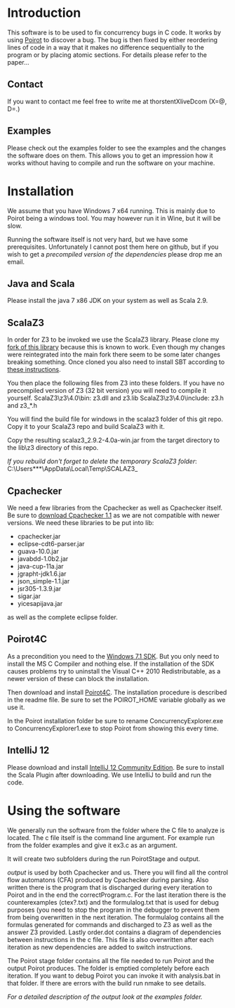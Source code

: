 Introduction
============

This software is to be used to fix concurrency bugs in C code. It works by using [Poirot](http://research.microsoft.com/en-us/projects/poirot/) to discover a bug. The bug is then fixed by either reordering lines of code in a way that it makes no difference sequentially to the program or by placing atomic sections. For details please refer to the paper...

Contact
-------

If you want to contact me feel free to write me at
thorstentXliveDcom (X=@, D=.)

Examples
--------

Please check out the examples folder to see the examples and the changes the software does on them. This allows you to get an impression how it works without having to compile and run the software on your machine.

Installation
============

We assume that you have Windows 7 x64 running. This is mainly due to Poirot being a windows tool. You may however run it in Wine, but it will be slow.

Running the software itself is not very hard, but we have some prerequisites. Unfortunately I cannot post them here on github, but if you wish to get a *precompiled version of the dependencies* please drop me an email.

Java and Scala
--------------

Please install the java 7 x86 JDK on your system as well as Scala 2.9.

ScalaZ3
-------

In order for Z3 to be invoked we use the ScalaZ3 library. Please clone my [fork of this library](https://github.com/thorstent/ScalaZ3) because this is known to work. Even though my changes were reintegrated into the main fork there seem to be some later changes breaking something. Once cloned you also need to install SBT according to [these instructions](http://simple-build-tool.googlecode.com/files/sbt-launch-0.7.7.jar).

You then place the following files from Z3 into these folders. If you have no precompiled version of Z3 (32 bit version) you will need to compile it yourself.
ScalaZ3\z3\4.0\bin: z3.dll and z3.lib
ScalaZ3\z3\4.0\include: z3.h and z3_*.h

You will find the build file for windows in the scalaz3 folder of this git repo. Copy it to your ScalaZ3 repo and build ScalaZ3 with it.

Copy the resulting scalaz3_2.9.2-4.0a-win.jar from the target directory to the lib\z3 directory of this repo.

*If you rebuild don't forget to delete the temporary ScalaZ3 folder*: C:\Users\***\AppData\Local\Temp\SCALAZ3_

Cpachecker
----------

We need a few libraries from the Cpachecker as well as Cpachecker itself. Be sure to [download Cpachecker 1.1](http://cpachecker.sosy-lab.org/#download) as we are not compatible with newer versions. We need these libraries to be put into lib:
* cpachecker.jar
* eclipse-cdt6-parser.jar
* guava-10.0.jar
* javabdd-1.0b2.jar
* java-cup-11a.jar
* jgrapht-jdk1.6.jar
* json_simple-1.1.jar
* jsr305-1.3.9.jar
* sigar.jar
* yicesapijava.jar

as well as the complete eclipse folder.

Poirot4C
--------

As a precondition you need to the [Windows 7.1 SDK](http://www.microsoft.com/en-us/download/details.aspx?id=8279). But you only need to install the MS C Compiler and nothing else. If the installation of the SDK causes problems try to uninstall the Visual C++ 2010 Redistributable, as a newer version of these can block the installation.

Then download and install [Poirot4C](http://research.microsoft.com/en-us/downloads/220b60b2-c309-4ae7-8e86-a3232a2c01f4/default.aspx). The installation procedure is described in the readme file. Be sure to set the POIROT_HOME variable globally as we use it.

In the Poirot installation folder be sure to rename ConcurrencyExplorer.exe to ConcurrencyExplorer1.exe to stop Poirot from showing this every time.

IntelliJ 12
-----------

Please download and install [IntelliJ 12 Community Edition](http://www.jetbrains.com/idea/download/index.html). Be sure to install the Scala Plugin after downloading. We use IntelliJ to build and run the code.

Using the software
==================
We generally run the software from the folder where the C file to analyze is located. The c file itself is the command line argument. For example run from the folder examples and give it ex3.c as an argument.

It will create two subfolders during the run PoirotStage and output.

*output* is used by both Cpachecker and us. There you will find all the control flow automatons (CFA) produced by Cpachecker during parsing. Also written there is the program that is discharged during every iteration to Poirot and in the end the correctProgram.c. For the last iteration there is the counterexamples (ctex?.txt) and the formulalog.txt that is used for debug purposes (you need to stop the program in the debugger to prevent them from being overwritten in the next iteration. The formulalog contains all the formulas generated for commands and discharged to Z3 as well as the answer Z3 provided. Lastly order.dot contains a diagram of dependencies between instructions in the c file. This file is also overwritten after each iteration as new dependencies are added to switch instructions.

The Poirot stage folder contains all the file needed to run Poirot and the output Poirot produces. The folder is emptied completely before each iteration. If you want to debug Poirot you can invoke it with analysis.bat in that folder. If there are errors with the build run nmake to see details.

*For a detailed description of the output look at the examples folder.*